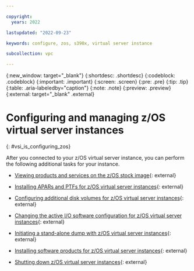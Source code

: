 ```yaml
---

copyright:
  years: 2022

lastupdated: "2022-09-23"

keywords: configure, zos, s390x, virtual server instance

subcollection: vpc

---
```


{:new_window: target="_blank"}
{:shortdesc: .shortdesc}
{:codeblock: .codeblock}
{:important: .important}
{:screen: .screen}
{:pre: .pre}
{:tip: .tip}
{:table: .aria-labeledby="caption"}
{:note: .note}
{:preview: .preview}
{:external: target="_blank" .external}


# Configuring and managing z/OS virtual server instances
{: #vsi_is_configuring_zos}

After you connected to your z/OS virtual server instance, you can perform the following additional tasks for your instance. 

- [Viewing products and services on the z/OS stock image](https://www.ibm.com/docs/en/wazi-aas/1.0.0?topic=vpc-viewing-products-services-zos-stock-image){: external}

- [Installing APARs and PTFs for z/OS virtual server instances](https://www.ibm.com/docs/en/wazi-aas/1.0.0?topic=vpc-installing-apars-ptfs-zos-virtual-server-instances){: external}

- [Configuring additional disk volumes for z/OS virtual server instances](https://www.ibm.com/docs/en/wazi-aas/1.0.0?topic=czvicv-configuring-additional-disk-volumes-zos-virtual-server-instances){: external}

- [Changing the active I/O software configuration for z/OS virtual server instances](https://www.ibm.com/docs/en/wazi-aas/1.0.0?topic=czvicv-changing-active-io-software-configuration-zos-virtual-server-instances){: external}

- [Initiating a stand-alone dump with z/OS virtual server instances](https://www.ibm.com/docs/en/wazi-aas/1.0.0?topic=czvicv-initiating-stand-alone-dump-your-zos-virtual-server-instances){: external}

- [Installing software products for z/OS virtual server instances](https://www.ibm.com/docs/en/wazi-aas/1.0.0?topic=czvicv-installing-software-products-your-zos-virtual-server-instance){: external}

- [Shutting down z/OS virtual server instances](https://www.ibm.com/docs/en/wazi-aas/1.0.0?topic=vpc-shutting-down-zos-virtual-server-instances){: external}






